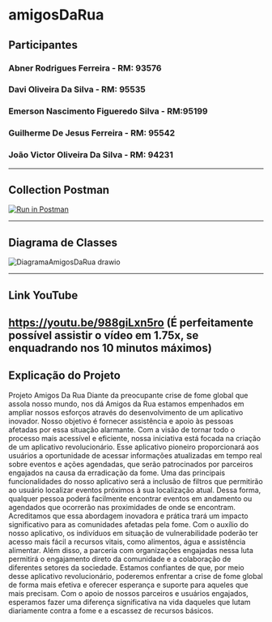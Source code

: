 # amigosDaRua

## Participantes
### Abner Rodrigues Ferreira - RM: 93576
### Davi Oliveira Da Silva - RM: 95535
### Emerson Nascimento Figueredo Silva - RM:95199
### Guilherme De Jesus Ferreira - RM: 95542
### João Victor Oliveira Da Silva - RM: 94231

---
## Collection Postman
[![Run in Postman](https://run.pstmn.io/button.svg)](https://god.gw.postman.com/run-collection/23679644-5a6de510-5f3a-4899-b3ae-13c083519c1e?action=collection%2Ffork&source=rip_markdown&collection-url=entityId%3D23679644-5a6de510-5f3a-4899-b3ae-13c083519c1e%26entityType%3Dcollection%26workspaceId%3D023151ef-6b2e-4785-b1b3-29e7f55cc4c1)

---
## Diagrama de Classes
![DiagramaAmigosDaRua drawio](https://github.com/emersonnfs/amigosDaRua/assets/101301360/2ea9a47f-55bb-4ef5-8501-a71849297573)

---
## Link YouTube
https://youtu.be/988giLxn5ro
__(É perfeitamente possível assistir o vídeo em 1.75x, se enquadrando nos 10 minutos máximos)__ 
---
## Explicação do Projeto
Projeto Amigos Da Rua
Diante da preocupante crise de fome global que assola nosso mundo, nos dá Amigos da Rua
estamos empenhados em ampliar nossos esforços através do desenvolvimento de um aplicativo
inovador. Nosso objetivo é fornecer assistência e apoio às pessoas afetadas por essa situação
alarmante.
Com a visão de tornar todo o processo mais acessível e eficiente, nossa iniciativa está focada na
criação de um aplicativo revolucionário. Esse aplicativo pioneiro proporcionará aos usuários a
oportunidade de acessar informações atualizadas em tempo real sobre eventos e ações
agendadas, que serão patrocinados por parceiros engajados na causa da erradicação da fome.
Uma das principais funcionalidades do nosso aplicativo será a inclusão de filtros que permitirão
ao usuário localizar eventos próximos à sua localização atual. Dessa forma, qualquer pessoa
poderá facilmente encontrar eventos em andamento ou agendados que ocorrerão nas
proximidades de onde se encontram.
Acreditamos que essa abordagem inovadora e prática trará um impacto significativo para as
comunidades afetadas pela fome. Com o auxílio do nosso aplicativo, os indivíduos em situação
de vulnerabilidade poderão ter acesso mais fácil a recursos vitais, como alimentos, água e
assistência alimentar. Além disso, a parceria com organizações engajadas nessa luta permitirá o
engajamento direto da comunidade e a colaboração de diferentes setores da sociedade.
Estamos confiantes de que, por meio desse aplicativo revolucionário, poderemos enfrentar a
crise de fome global de forma mais efetiva e oferecer esperança e suporte para aqueles que mais
precisam. Com o apoio de nossos parceiros e usuários engajados, esperamos fazer uma diferença
significativa na vida daqueles que lutam diariamente contra a fome e a escassez de recursos
básicos. 
